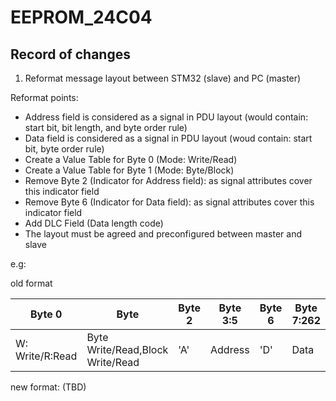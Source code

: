 # EEPROM_24C04

## Record of changes

1. Reformat message layout between STM32 (slave) and PC (master)

Reformat points: 
+ Address field is considered as a signal in PDU layout (would contain: start bit, bit length, and byte order rule)
+ Data  field  is considered as a signal in PDU layout (woud contain: start bit, byte order rule)
+ Create a Value Table for Byte 0 (Mode: Write/Read)
+ Create a Value Table for Byte 1 (Mode: Byte/Block)
+ Remove Byte 2 (Indicator for Address field): as signal attributes cover this indicator field
+ Remove Byte 6 (Indicator for Data field): as signal attributes cover this indicator field
+ Add DLC Field (Data length code) 
+ The layout must be agreed and preconfigured between master and slave

e.g: 

old format

|Byte 0|Byte |Byte 2|Byte 3:5|Byte 6|Byte 7:262|Byte 263|
|---|---|---|---|---|---|---|
|W: Write/R:Read|Byte Write/Read,Block Write/Read|'A'|Address|'D'|Data|endofframe(*)|

new format: (TBD)

